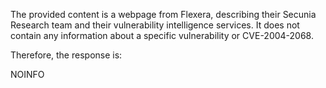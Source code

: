 The provided content is a webpage from Flexera, describing their Secunia Research team and their vulnerability intelligence services. It does not contain any information about a specific vulnerability or CVE-2004-2068.

Therefore, the response is:

NOINFO